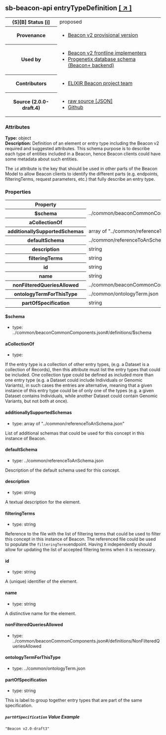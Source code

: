 
<div id="schema-header-title">
  <h2><span id="schema-header-title-project">sb-beacon-api</span> entryTypeDefinition <a href="https://github.com/ga4gh-schemablocks/sb-beacon-api" target="_BLANK">[ &nearr; ]</a></h2>
</div>

<table id="schema-header-table">
<tr>
<th>{S}[B] Status <a href="https://schemablocks.org/about/sb-status-levels.html">[i]</a></th>
<td><div id="schema-header-status">proposed</div></td>
</tr>
<tr><th>Provenance</th><td><ul>
<li><a href="https://github.com/ga4gh-beacon/">Beacon v2 provisional version</a></li>
</ul></td></tr>
<tr><th>Used by</th><td><ul>
<li><a href="https://ga4gh-approval-service-registry.ega-archive.org">Beacon v2 frontline implementers</a></li>
<li><a href="https://docs.progenetix.org/beaconplus/">Progenetix database schema (Beacon+ backend)</a></li>
</ul></td></tr>


<!--more-->
<tr><th>Contributors</th><td><ul>
<li><a href="https://beacon-project.io/categories/people.html">ELIXIR Beacon project team</a></li>
</ul></td></tr>
<tr><th>Source (2.0.0-draft.4)</th><td><ul>
<li><a href="current/entryTypeDefinition.json" target="_BLANK">raw source [JSON]</a></li>
<li><a href="https://github.com/ga4gh-schemablocks/sb-beacon-api/blob/master/schemas/framework/configuration/entryTypeDefinition.yaml" target="_BLANK">Github</a></li>
</ul></td></tr>
</table>

<div id="schema-attributes-title"><h3>Attributes</h3></div>

  
__Type:__ object  
__Description:__ Definition of an element or entry type including the Beacon v2 required and suggested attributes. This schema purpose is to  describe each type of entities included in a Beacon, hence Beacon clients could have some metadata about such entities.

The `id` attribute is the key that should be used in other parts of the Beacon Model to allow Beacon clients to identify the different parts (e.g. endpoints, filteringTerms, request parameters, etc.) that fully describe an entry type.
### Properties

<table id="schema-properties-table">
<tr><th>Property</th><th>Type</th></tr>
<tr><th>$schema</th><td>../common/beaconCommonComponents.json#/definitions/$schema</td></tr>
<tr><th>aCollectionOf</th><td></td></tr>
<tr><th>additionallySupportedSchemas</th><td>array of "../common/referenceToAnSchema.json"</td></tr>
<tr><th>defaultSchema</th><td>../common/referenceToAnSchema.json</td></tr>
<tr><th>description</th><td>string</td></tr>
<tr><th>filteringTerms</th><td>string</td></tr>
<tr><th>id</th><td>string</td></tr>
<tr><th>name</th><td>string</td></tr>
<tr><th>nonFilteredQueriesAllowed</th><td>../common/beaconCommonComponents.json#/definitions/NonFilteredQueriesAllowed</td></tr>
<tr><th>ontologyTermForThisType</th><td>../common/ontologyTerm.json</td></tr>
<tr><th>partOfSpecification</th><td>string</td></tr>
</table>


#### $schema

* type: ../common/beaconCommonComponents.json#/definitions/$schema




#### aCollectionOf

* type: 

If the entry type is a collection of other entry types, (e.g. a Dataset is a collection of Records), then this attribute must list the entry types that could be included. One collection type could be defined as included more than one entry type (e.g. a Dataset could include Individuals or Genomic Variants), in such cases the entries are alternative, meaning that a given instance of this entry type could be of only one of the types (e.g. a given Dataset contains Individuals, while another Dataset could contain Genomic Variants, but not both at once).


#### additionallySupportedSchemas

* type: array of "../common/referenceToAnSchema.json"

List of additional schemas that could be used for this concept in this instance of Beacon.


#### defaultSchema

* type: ../common/referenceToAnSchema.json

Description of the default schema used for this concept.


#### description

* type: string

A textual description for the element.


#### filteringTerms

* type: string

Reference to the file with the list of filtering terms that could be used to filter this concept in this instance of Beacon. The referenced file could be used to populate the `filteringTerms`endpoint. Having it independently should allow for updating the list of accepted filtering terms when it is necessary.


#### id

* type: string

A (unique) identifier of the element.


#### name

* type: string

A distinctive name for the element.


#### nonFilteredQueriesAllowed

* type: ../common/beaconCommonComponents.json#/definitions/NonFilteredQueriesAllowed




#### ontologyTermForThisType

* type: ../common/ontologyTerm.json




#### partOfSpecification

* type: string

This is label to group together entry types that are part of the same specification.

##### `partOfSpecification` Value Example  

```
"Beacon v2.0-draft3"
```

